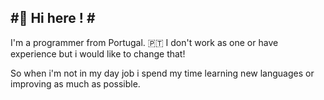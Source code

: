 #🤖 Hi here ! #
---

I'm a programmer from Portugal. 🇵🇹 
I don't work as one or have experience but i would like to change that!

So when i'm not in my day job i spend my time learning new languages or improving as much as possible.



